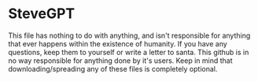 # SteveGPT
This file has nothing to do with anything, and isn't responsible for anything that ever happens within the existence of humanity.
If you have any questions, keep them to yourself or write a letter to santa.
This github is in no way responsible for anything done by it's users.
Keep in mind that downloading/spreading any of these files is completely optional.
